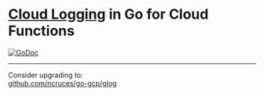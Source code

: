 # [Cloud Logging](https://cloud.google.com/logging/) in Go for Cloud Functions

[![GoDoc](https://godoc.org/github.com/ncruces/go-gcf/logging?status.svg)](https://godoc.org/github.com/ncruces/go-gcf/logging)

----

Consider upgrading to:<br>
[github.com/ncruces/go-gcp/glog](https://github.com/ncruces/go-gcp/tree/master/glog)
